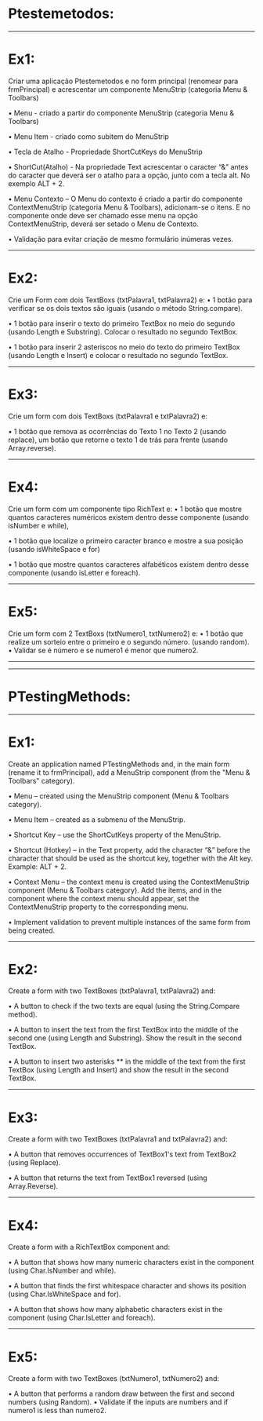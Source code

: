 # Ptestemetodos:

------------------------------------------------------------------------------------------------

# Ex1:

Criar uma aplicação Ptestemetodos e no form principal (renomear para frmPrincipal) e acrescentar 
um componente MenuStrip (categoria Menu & Toolbars)

• Menu - criado a partir do componente MenuStrip (categoria Menu & Toolbars) 

• Menu Item - criado como subitem do MenuStrip 

• Tecla de Atalho - Propriedade ShortCutKeys do MenuStrip 

• ShortCut(Atalho) - Na propriedade Text acrescentar o caracter “&” antes do caracter que deverá 
ser o atalho para a opção, junto com a tecla alt. No exemplo ALT + 2. 

• Menu Contexto – O Menu do contexto é criado a partir do componente ContextMenuStrip (categoria 
Menu & Toolbars), adicionam-se o itens. E no componente onde deve ser chamado esse menu na opção 
ContextMenuStrip, deverá ser setado o Menu de Contexto.

• Validação para evitar criação de mesmo formulário inúmeras vezes.

------------------------------------------------------------------------------------------------

# Ex2: 

Crie um Form com dois TextBoxs (txtPalavra1, txtPalavra2) e: 
• 1 botão para verificar se os dois textos são iguais (usando o método String.compare). 

• 1 botão para inserir o texto do primeiro TextBox no meio do segundo (usando Length e 
Substring). Colocar o resultado no segundo TextBox. 

• 1 botão para inserir 2 asteriscos no meio do texto do primeiro TextBox (usando Length e 
Insert) e colocar o resultado no segundo TextBox.

------------------------------------------------------------------------------------------------

# Ex3: 

Crie um form com dois TextBoxs (txtPalavra1 e txtPalavra2) e: 

• 1 botão que remova as ocorrências do Texto 1 no Texto 2 (usando replace), um botão que retorne 
o texto 1 de trás para frente (usando Array.reverse).

------------------------------------------------------------------------------------------------

# Ex4: 

Crie um form com um componente tipo RichText e: 
• 1 botão que mostre quantos caracteres numéricos existem dentro desse componente (usando 
isNumber e while), 

• 1 botão que localize o primeiro caracter branco e mostre a sua posição (usando isWhiteSpace 
e for) 

• 1 botão que mostre quantos caracteres alfabéticos existem dentro desse componente (usando 
isLetter e foreach).

------------------------------------------------------------------------------------------------

# Ex5: 

Crie um form com 2 TextBoxs (txtNumero1, txtNumero2) e: 
• 1 botão que realize um sorteio entre o primeiro e o segundo número. (usando random). 
• Validar se é número e se numero1 é menor que numero2.

------------------------------------------------------------------------------------------------
------------------------------------------------------------------------------------------------

# PTestingMethods:

------------------------------------------------------------------------------------------------

# Ex1:

Create an application named PTestingMethods and, in the main form (rename it to frmPrincipal), 
add a MenuStrip component (from the "Menu & Toolbars" category).

• Menu – created using the MenuStrip component (Menu & Toolbars category).

• Menu Item – created as a submenu of the MenuStrip.

• Shortcut Key – use the ShortCutKeys property of the MenuStrip.

• Shortcut (Hotkey) – in the Text property, add the character “&” before the character that 
should be used as the shortcut key, together with the Alt key. Example: ALT + 2.

• Context Menu – the context menu is created using the ContextMenuStrip component (Menu & 
Toolbars category). Add the items, and in the component where the context menu should appear, 
set the ContextMenuStrip property to the corresponding menu.

• Implement validation to prevent multiple instances of the same form from being created.

------------------------------------------------------------------------------------------------

# Ex2:

Create a form with two TextBoxes (txtPalavra1, txtPalavra2) and:

• A button to check if the two texts are equal (using the String.Compare method).

• A button to insert the text from the first TextBox into the middle of the second one (using 
Length and Substring). Show the result in the second TextBox.

• A button to insert two asterisks ** in the middle of the text from the first TextBox (using 
Length and Insert) and show the result in the second TextBox.

------------------------------------------------------------------------------------------------

# Ex3:

Create a form with two TextBoxes (txtPalavra1 and txtPalavra2) and:

• A button that removes occurrences of TextBox1's text from TextBox2 (using Replace).

• A button that returns the text from TextBox1 reversed (using Array.Reverse).

------------------------------------------------------------------------------------------------

# Ex4:

Create a form with a RichTextBox component and:

• A button that shows how many numeric characters exist in the component (using Char.IsNumber 
and while).

• A button that finds the first whitespace character and shows its position (using 
Char.IsWhiteSpace and for).

• A button that shows how many alphabetic characters exist in the component (using 
Char.IsLetter and foreach).

------------------------------------------------------------------------------------------------

# Ex5:

Create a form with two TextBoxes (txtNumero1, txtNumero2) and:

• A button that performs a random draw between the first and second numbers (using Random).
• Validate if the inputs are numbers and if numero1 is less than numero2.

